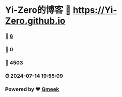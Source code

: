 # Yi-Zero的博客 :link: https://Yi-Zero.github.io 
### :page_facing_up: [6](https://Yi-Zero.github.io/tag.html) 
### :speech_balloon: 0 
### :hibiscus: 4503 
### :alarm_clock: 2024-07-14 19:55:09 
### Powered by :heart: [Gmeek](https://github.com/Meekdai/Gmeek)
